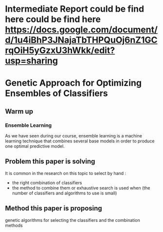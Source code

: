 # Intermediate Report could be find here could be find here https://docs.google.com/document/d/1u4iBhP3JNajaTbTHPQuOj6nZ1GCrqOiH5yGzxU3hWkk/edit?usp=sharing
# Genetic Approach for Optimizing Ensembles of Classifiers

## Warm up 
### Ensemble Learning 
As we have seen during our course, ensemble learning is a machine learning technique that combines several base models in order to produce one optimal predictive model.

## Problem  this paper is solving 
It is common in the research on this topic to select by hand :
* the right combination of classifiers 
* the method to combine them 
or exhaustive search is used when (the number of classifiers and algorithms to use is small)

## Method this paper is proposing
genetic algorithms for selecting the classifiers and the combination methods
